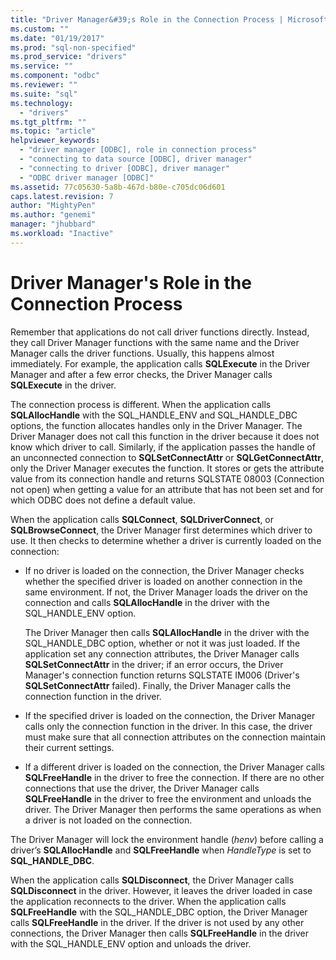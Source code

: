 ```yaml
---
title: "Driver Manager&#39;s Role in the Connection Process | Microsoft Docs"
ms.custom: ""
ms.date: "01/19/2017"
ms.prod: "sql-non-specified"
ms.prod_service: "drivers"
ms.service: ""
ms.component: "odbc"
ms.reviewer: ""
ms.suite: "sql"
ms.technology: 
  - "drivers"
ms.tgt_pltfrm: ""
ms.topic: "article"
helpviewer_keywords: 
  - "driver manager [ODBC], role in connection process"
  - "connecting to data source [ODBC], driver manager"
  - "connecting to driver [ODBC], driver manager"
  - "ODBC driver manager [ODBC]"
ms.assetid: 77c05630-5a8b-467d-b80e-c705dc06d601
caps.latest.revision: 7
author: "MightyPen"
ms.author: "genemi"
manager: "jhubbard"
ms.workload: "Inactive"
---
```

# Driver Manager&#39;s Role in the Connection Process
Remember that applications do not call driver functions directly. Instead, they call Driver Manager functions with the same name and the Driver Manager calls the driver functions. Usually, this happens almost immediately. For example, the application calls **SQLExecute** in the Driver Manager and after a few error checks, the Driver Manager calls **SQLExecute** in the driver.  
  
 The connection process is different. When the application calls **SQLAllocHandle** with the SQL_HANDLE_ENV and SQL_HANDLE_DBC options, the function allocates handles only in the Driver Manager. The Driver Manager does not call this function in the driver because it does not know which driver to call. Similarly, if the application passes the handle of an unconnected connection to **SQLSetConnectAttr** or **SQLGetConnectAttr**, only the Driver Manager executes the function. It stores or gets the attribute value from its connection handle and returns SQLSTATE 08003 (Connection not open) when getting a value for an attribute that has not been set and for which ODBC does not define a default value.  
  
 When the application calls **SQLConnect**, **SQLDriverConnect**, or **SQLBrowseConnect**, the Driver Manager first determines which driver to use. It then checks to determine whether a driver is currently loaded on the connection:  
  
-   If no driver is loaded on the connection, the Driver Manager checks whether the specified driver is loaded on another connection in the same environment. If not, the Driver Manager loads the driver on the connection and calls **SQLAllocHandle** in the driver with the SQL_HANDLE_ENV option.  
  
     The Driver Manager then calls **SQLAllocHandle** in the driver with the SQL_HANDLE_DBC option, whether or not it was just loaded. If the application set any connection attributes, the Driver Manager calls **SQLSetConnectAttr** in the driver; if an error occurs, the Driver Manager's connection function returns SQLSTATE IM006 (Driver's **SQLSetConnectAttr** failed). Finally, the Driver Manager calls the connection function in the driver.  
  
-   If the specified driver is loaded on the connection, the Driver Manager calls only the connection function in the driver. In this case, the driver must make sure that all connection attributes on the connection maintain their current settings.  
  
-   If a different driver is loaded on the connection, the Driver Manager calls **SQLFreeHandle** in the driver to free the connection. If there are no other connections that use the driver, the Driver Manager calls **SQLFreeHandle** in the driver to free the environment and unloads the driver. The Driver Manager then performs the same operations as when a driver is not loaded on the connection.  
  
 The Driver Manager will lock the environment handle (*henv*) before calling a driver’s **SQLAllocHandle** and **SQLFreeHandle** when *HandleType* is set to **SQL_HANDLE_DBC**.  
  
 When the application calls **SQLDisconnect**, the Driver Manager calls **SQLDisconnect** in the driver. However, it leaves the driver loaded in case the application reconnects to the driver. When the application calls **SQLFreeHandle** with the SQL_HANDLE_DBC option, the Driver Manager calls **SQLFreeHandle** in the driver. If the driver is not used by any other connections, the Driver Manager then calls **SQLFreeHandle** in the driver with the SQL_HANDLE_ENV option and unloads the driver.
